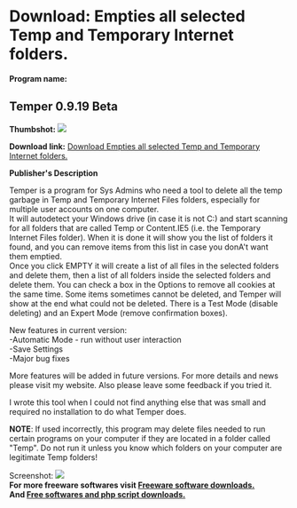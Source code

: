 # Download: Empties all selected Temp and Temporary Internet folders.

**Program name:**

## Temper 0.9.19 Beta

  
**Thumbshot:** ![](http://www.freewarefiles.com/screenshot/temper09_md.gif)   
  
**Download link:** [Download Empties all selected Temp and Temporary Internet folders.](http://freesoftwares.boysofts.com/Temper-Beta_program_15082.html)  
  


**Publisher's Description**  
  


Temper is a program for Sys Admins who need a tool to delete all the temp garbage in Temp and Temporary Internet Files folders, especially for multiple user accounts on one computer.  
It will autodetect your Windows drive (in case it is not C:) and start scanning for all folders that are called Temp or Content.IE5 (i.e. the Temporary Internet Files folder). When it is done it will show you the list of folders it found, and you can remove items from this list in case you donA't want them emptied.  
Once you click EMPTY it will create a list of all files in the selected folders and delete them, then a list of all folders inside the selected folders and delete them. You can check a box in the Options to remove all cookies at the same time. Some items sometimes cannot be deleted, and Temper will show at the end what could not be deleted. There is a Test Mode (disable deleting) and an Expert Mode (remove confirmation boxes).

New features in current version:  
-Automatic Mode - run without user interaction  
-Save Settings  
-Major bug fixes

More features will be added in future versions. For more details and news please visit my website. Also please leave some feedback if you tried it. 

I wrote this tool when I could not find anything else that was small and required no installation to do what Temper does.

**NOTE**: If used incorrectly, this program may delete files needed to run certain programs on your computer if they are located in a folder called "Temp". Do not run it unless you know which folders on your computer are legitimate Temp folders!

  
  
Screenshot: ![](http://www.freewarefiles.com/screenshot/temper09.gif)   
**For more freeware softwares visit [Freeware software downloads.](http://freesoftwares.boysofts.com/)**   
**And [Free softwares and php script downloads.](http://www.boysofts.com/)**
